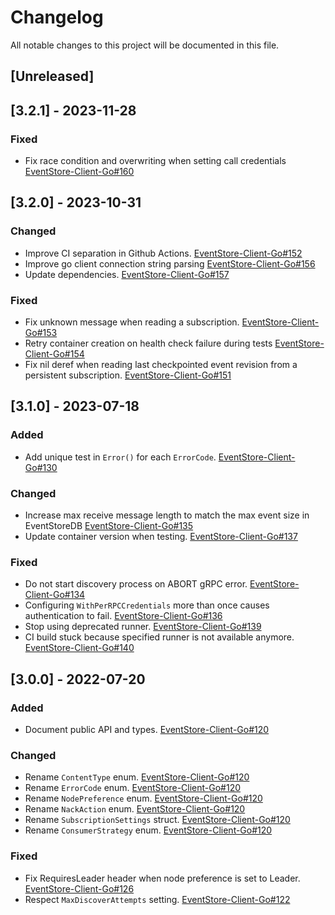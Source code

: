# Changelog
All notable changes to this project will be documented in this file.

## [Unreleased]

## [3.2.1] - 2023-11-28
### Fixed
- Fix race condition and overwriting when setting call credentials [EventStore-Client-Go#160](https://github.com/EventStore/EventStore-Client-Go/pull/160)

## [3.2.0] - 2023-10-31
### Changed
- Improve CI separation in Github Actions. [EventStore-Client-Go#152](https://github.com/EventStore/EventStore-Client-Go/pull/152)
- Improve go client connection string parsing [EventStore-Client-Go#156](https://github.com/EventStore/EventStore-Client-Go/pull/156)
- Update dependencies. [EventStore-Client-Go#157](https://github.com/EventStore/EventStore-Client-Go/pull/157)

### Fixed
- Fix unknown message when reading a subscription. [EventStore-Client-Go#153](https://github.com/EventStore/EventStore-Client-Go/pull/153)
- Retry container creation on health check failure during tests [EventStore-Client-Go#154](https://github.com/EventStore/EventStore-Client-Go/pull/154)
- Fix nil deref when reading last checkpointed event revision from a persistent subscription. [EventStore-Client-Go#151](https://github.com/EventStore/EventStore-Client-Go/pull/151)

## [3.1.0] - 2023-07-18

### Added
- Add unique test in `Error()` for each `ErrorCode`. [EventStore-Client-Go#130](https://github.com/EventStore/EventStore-Client-Go/pull/130)

### Changed
- Increase max receive message length to match the max event size in EventStoreDB [EventStore-Client-Go#135](https://github.com/EventStore/EventStore-Client-Go/pull/135)
- Update container version when testing. [EventStore-Client-Go#137](https://github.com/EventStore/EventStore-Client-Go/pull/137)

### Fixed
- Do not start discovery process on ABORT gRPC error. [EventStore-Client-Go#134](https://github.com/EventStore/EventStore-Client-Go/pull/134)
- Configuring `WithPerRPCCredentials` more than once causes authentication to fail. [EventStore-Client-Go#136](https://github.com/EventStore/EventStore-Client-Go/pull/136)
- Stop using deprecated runner. [EventStore-Client-Go#139](https://github.com/EventStore/EventStore-Client-Go/pull/139)
- CI build stuck because specified runner is not available anymore. [EventStore-Client-Go#140](https://github.com/EventStore/EventStore-Client-Go/pull/140)

## [3.0.0] - 2022-07-20

### Added
- Document public API and types. [EventStore-Client-Go#120](https://github.com/EventStore/EventStore-Client-Go/pull/120)

### Changed
- Rename `ContentType` enum. [EventStore-Client-Go#120](https://github.com/EventStore/EventStore-Client-Go/pull/120)
- Rename `ErrorCode` enum. [EventStore-Client-Go#120](https://github.com/EventStore/EventStore-Client-Go/pull/120)
- Rename `NodePreference` enum. [EventStore-Client-Go#120](https://github.com/EventStore/EventStore-Client-Go/pull/120)
- Rename `NackAction` enum. [EventStore-Client-Go#120](https://github.com/EventStore/EventStore-Client-Go/pull/120)
- Rename `SubscriptionSettings` struct. [EventStore-Client-Go#120](https://github.com/EventStore/EventStore-Client-Go/pull/120)
- Rename `ConsumerStrategy` enum. [EventStore-Client-Go#120](https://github.com/EventStore/EventStore-Client-Go/pull/120)

### Fixed
- Fix RequiresLeader header when node preference is set to Leader. [EventStore-Client-Go#126](https://github.com/EventStore/EventStore-Client-Go/pull/126)
- Respect `MaxDiscoverAttempts` setting. [EventStore-Client-Go#122](https://github.com/EventStore/EventStore-Client-Go/pull/122)
